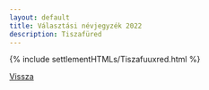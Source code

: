 ```yaml
---
layout: default
title: Választási névjegyzék 2022
description: Tiszafüred
---
```


{% include settlementHTMLs/Tiszafuuxred.html %}

[Vissza](./)